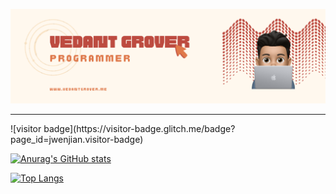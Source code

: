 ![Welcome Image](/images/WelcomeBanner.png)

<hr>
![visitor badge](https://visitor-badge.glitch.me/badge?page_id=jwenjian.visitor-badge)

[![Anurag's GitHub stats](https://github-readme-stats.vercel.app/api?username=vedantgrover&count_private=true&show_icons=true&theme=dark)](https://github.com/anuraghazra/github-readme-stats)

[![Top Langs](https://github-readme-stats.vercel.app/api/top-langs/?username=vedantgrover&layout=compact&show_icons=true&theme=dark)](https://github.com/anuraghazra/github-readme-stats)

